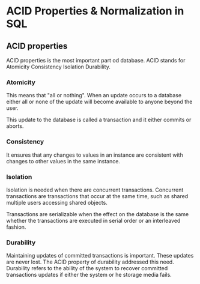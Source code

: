 # ACID Properties & Normalization in SQL
## ACID properties
ACID properties is the most important part od database. ACID stands for Atomicity Consistency Isolation Durability.

### Atomicity
This means that "all or nothing". When an update occurs to a database either all or none of the update will become available to anyone beyond the user. 

This update to the database is called a transaction and it either commits or aborts.

### Consistency
It ensures that any changes to values in  an instance are consistent with changes to other values in the same instance.

### Isolation
 Isolation is needed when there are concurrent transactions. Concurrent transactions are transactions that occur at the same time, such as shared multiple users accessing shared objects.

 Transactions are serializable when the effect on the database is the  same whether the transactions are executed in serial order or an interleaved fashion. 

 ### Durability
 Maintaining updates of committed transactions is important. These updates are never lost. The ACID property of durability addressed this need. Durability refers to the ability of the system to recover  committed transactions updates if either the system or he storage media fails.